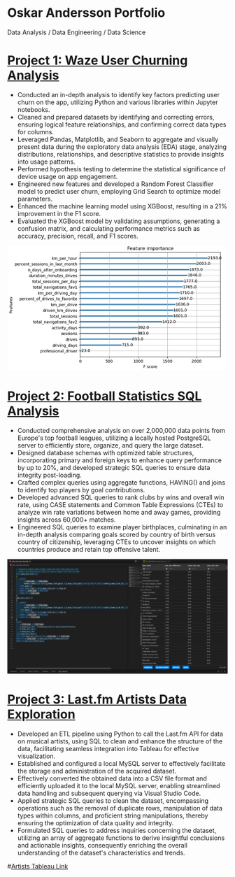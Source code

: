 # Oskar Andersson Portfolio
Data Analysis / Data Engineering / Data Science

# [Project 1: Waze User Churning Analysis](https://github.com/oreand/data-analyst-portfolio/tree/main/Waze%20Portfolio%20Project) 
* Conducted an in-depth analysis to identify key factors predicting user churn on the app, utilizing Python and various libraries within Jupyter notebooks.
* Cleaned and prepared datasets by identifying and correcting errors, ensuring logical feature relationships, and confirming correct data types for columns.
* Leveraged Pandas, Matplotlib, and Seaborn to aggregate and visually present data during the exploratory data analysis (EDA) stage, analyzing distributions, relationships, and descriptive statistics to provide insights into usage patterns.
* Performed hypothesis testing to determine the statistical significance of device usage on app engagement.
* Engineered new features and developed a Random Forest Classifier model to predict user churn, employing Grid Search to optimize model parameters.
* Enhanced the machine learning model using XGBoost, resulting in a 21% improvement in the F1 score.
* Evaluated the XGBoost model by validating assumptions, generating a confusion matrix, and calculating performance metrics such as accuracy, precision, recall, and F1 scores.

![](/images/feature_importance.PNG)

# [Project 2: Football Statistics SQL Analysis](https://github.com/oreand/data-analyst-portfolio/tree/main/Football%20Portfolio%20Project)
*	Conducted comprehensive analysis on over 2,000,000 data points from Europe's top football leagues, utilizing a locally hosted PostgreSQL server to efficiently store, organize, and query the large dataset.
* Designed database schemas with optimized table structures, incorporating primary and foreign keys to enhance query performance by up to 20%, and developed strategic SQL queries to ensure data integrity post-loading.
*	Crafted complex queries using aggregate functions, HAVING() and joins to identify top players by goal contributions.
*	Developed advanced SQL queries to rank clubs by wins and overall win rate, using CASE statements and Common Table Expressions (CTEs) to analyze win rate variations between home and away games, providing insights across 60,000+ matches.
*	Engineered SQL queries to examine player birthplaces, culminating in an in-depth analysis comparing goals scored by country of birth versus country of citizenship, leveraging CTEs to uncover insights on which countries produce and retain top offensive talent.

![](/images/win_rate_difference.PNG)

# [Project 3: Last.fm Artists Data Exploration](https://github.com/oreand/data-analyst-portfolio/tree/main/Artists%20Portfolio%20Project) 
* Developed an ETL pipeline using Python to call the Last.fm API for data on musical artists, using SQL to clean and enhance the structure of the data, facilitating seamless integration into Tableau for effective visualization.
* Established and configured a local MySQL server to effectively facilitate the storage and administration of the acquired dataset.
* Effectively converted the obtained data into a CSV file format and efficiently uploaded it to the local MySQL server, enabling streamlined data handling and subsequent querying via Visual Studio Code.
* Applied strategic SQL queries to clean the dataset, encompassing operations such as the removal of duplicate rows, manipulation of data types within columns, and proficient string manipulations, thereby ensuring the optimization of data quality and integrity.
* Formulated SQL queries to address inquiries concerning the dataset, utilizing an array of aggregate functions to derive insightful conclusions and actionable insights, consequently enriching the overall understanding of the dataset's characteristics and trends.

#[Artists Tableau Link](https://public.tableau.com/authoring/ArtistsPortfolio/ListenerandPlaycountRankings#1)
